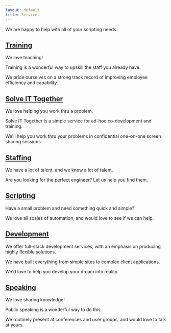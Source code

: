 ```yaml
---
layout: default
title: Services
---
```


We are happy to help with all of your scripting needs.

## [Training](/Training)

We love teaching!

Training is a wonderful way to upskill the staff you already have.

We pride ourselves on a strong track record of improving employee efficiency and capability.

## [Solve IT Together](/Solve-IT-Together)

We love helping you work thru a problem.

Solve IT Together is a simple service for ad-hoc co-development and training.

We'll help you work thru your problems in confidential one-on-one screen sharing sessions.

## [Staffing](/Staffing)

We have a lot of talent, and we know a lot of talent.

Are you looking for the perfect engineer?  Let us help you find them.

## [Scripting](/Scripting)

Have a small problem and need something quick and simple?

We love all scales of automation, and would love to see if we can help.

## [Development](/Development)

We offer full-stack development services, with an emphasis on producing highly flexible solutions.

We have built everything from simple sites to complex client applications.

We'd love to help you develop your dream into reality.

## [Speaking](/Speaking)

We love sharing knowledge!

Public speaking is a wonderful way to do this.

We routinely present at conferences and user groups, and would love to talk at yours.